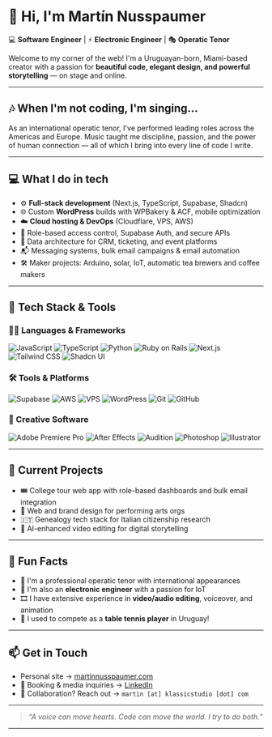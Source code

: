 # 👋 Hi, I'm Martín Nusspaumer

 💻 **Software Engineer** | ⚡ **Electronic Engineer** |  🎭 **Operatic Tenor**

Welcome to my corner of the web! I'm a Uruguayan-born, Miami-based creator with a passion for **beautiful code, elegant design, and powerful storytelling** — on stage and online.

---

## 🎶 When I'm not coding, I'm singing...

As an international operatic tenor, I've performed leading roles across the Americas and Europe. Music taught me discipline, passion, and the power of human connection — all of which I bring into every line of code I write.

---

## 💻 What I do in tech

- ⚙️ **Full-stack development** (Next.js, TypeScript, Supabase, Shadcn)
- 🌐 Custom **WordPress** builds with WPBakery & ACF, mobile optimization
- ☁️ **Cloud hosting & DevOps** (Cloudflare, VPS, AWS)
- 🔐 Role-based access control, Supabase Auth, and secure APIs
- 🧠 Data architecture for CRM, ticketing, and event platforms
- 📬 Messaging systems, bulk email campaigns & email automation
- 🛠️ Maker projects: Arduino, solar, IoT, automatic tea brewers and coffee makers

---

## 🧰 Tech Stack & Tools

### 🧑‍💻 Languages & Frameworks
![JavaScript](https://img.shields.io/badge/-JavaScript-black?style=flat-square&logo=javascript)
![TypeScript](https://img.shields.io/badge/-TypeScript-3178C6?style=flat-square&logo=typescript&logoColor=white)
![Python](https://img.shields.io/badge/-Python-3776AB?style=flat-square&logo=python&logoColor=white)
![Ruby on Rails](https://img.shields.io/badge/-Ruby%20on%20Rails-CC0000?style=flat-square&logo=ruby-on-rails&logoColor=white)
![Next.js](https://img.shields.io/badge/-Next.js-000000?style=flat-square&logo=next.js&logoColor=white)
![Tailwind CSS](https://img.shields.io/badge/-Tailwind%20CSS-38B2AC?style=flat-square&logo=tailwind-css&logoColor=white)
![Shadcn UI](https://img.shields.io/badge/-Shadcn-000000?style=flat-square&logo=react&logoColor=white)

### 🛠️ Tools & Platforms
![Supabase](https://img.shields.io/badge/-Supabase-3ECF8E?style=flat-square&logo=supabase&logoColor=white)
![AWS](https://img.shields.io/badge/-AWS-232F3E?style=flat-square&logo=amazon-aws)
![VPS](https://img.shields.io/badge/-VPS-0052CC?style=flat-square)
![WordPress](https://img.shields.io/badge/-WordPress-21759B?style=flat-square&logo=wordpress)
![Git](https://img.shields.io/badge/-Git-F05032?style=flat-square&logo=git&logoColor=white)
![GitHub](https://img.shields.io/badge/-GitHub-181717?style=flat-square&logo=github)

### 🎨 Creative Software
![Adobe Premiere Pro](https://img.shields.io/badge/-Premiere%20Pro-9999FF?style=flat-square&logo=adobe-premiere-pro&logoColor=white)
![After Effects](https://img.shields.io/badge/-After%20Effects-9999FF?style=flat-square&logo=adobe-after-effects&logoColor=white)
![Audition](https://img.shields.io/badge/-Audition-00C8FF?style=flat-square&logo=adobe-audition&logoColor=white)
![Photoshop](https://img.shields.io/badge/-Photoshop-31A8FF?style=flat-square&logo=adobe-photoshop&logoColor=white)
![Illustrator](https://img.shields.io/badge/-Illustrator-FF9A00?style=flat-square&logo=adobe-illustrator&logoColor=white)


---

## 🚀 Current Projects

- 🎟️ College tour web app with role-based dashboards and bulk email integration
- 🎨 Web and brand design for performing arts orgs
- 🇮🇹 Genealogy tech stack for Italian citizenship research
- 🎥 AI-enhanced video editing for digital storytelling

---

## 🏓 Fun Facts

- 🎤 I'm a professional operatic tenor with international appearances
- 🔌 I'm also an **electronic engineer** with a passion for IoT
- 🎞️ I have extensive experience in **video/audio editing**, voiceover, and animation
- 🏓 I used to compete as a **table tennis player** in Uruguay!

---

## 📫 Get in Touch

- Personal site → [martinnusspaumer.com](https://martinnusspaumer.com)
- 🎤 Booking & media inquiries → [LinkedIn](https://www.linkedin.com/in/martinnusspaumer)
- 💌 Collaboration? Reach out → `martin [at] klassicstudio [dot] com`

---

> *“A voice can move hearts. Code can move the world. I try to do both.”* 
---


